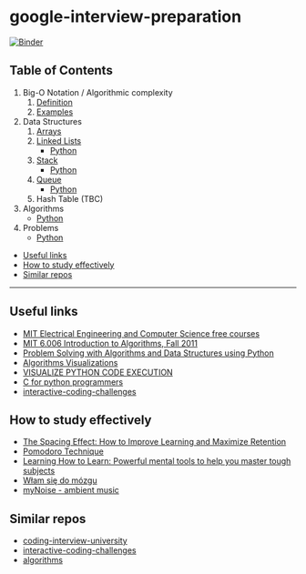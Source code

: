 # google-interview-preparation
[![Binder](https://mybinder.org/badge_logo.svg)](https://mybinder.org/v2/gh/rszamszur/google-interview-preparation/HEAD)

## Table of Contents
1. Big-O Notation / Algorithmic complexity
    1. [Definition](https://github.com/rszamszur/google-interview-preparation/blob/master/1.Big-O_Notation/1.Definition.ipynb)
    2. [Examples](https://github.com/rszamszur/google-interview-preparation/blob/master/1.Big-O_Notation/1.Examples.ipynb)
2. Data Structures
   1. [Arrays](https://github.com/rszamszur/google-interview-preparation/tree/master/2.Data_Structures/1.Array.ipynb)
   2. [Linked Lists](https://github.com/rszamszur/google-interview-preparation/tree/master/2.Data_Structures/2.LinkedList.ipynb)
      - [Python](https://github.com/rszamszur/google-interview-preparation/tree/master/src/dsa/linkedlist)
   3. [Stack](https://github.com/rszamszur/google-interview-preparation/tree/master/2.Data_Structures/3.Stack.ipynb)
      - [Python](https://github.com/rszamszur/google-interview-preparation/tree/master/src/dsa/stack)
   4. [Queue](https://github.com/rszamszur/google-interview-preparation/tree/master/2.Data_Structures/4.Queue.ipynb)
      - [Python](https://github.com/rszamszur/google-interview-preparation/tree/master/src/dsa/queue)
   5. Hash Table (TBC)
3. Algorithms
   - [Python](https://github.com/rszamszur/google-interview-preparation/tree/master/src/dsa/algorithms)
4. Problems
   - [Python](https://github.com/rszamszur/google-interview-preparation/tree/master/src/dsa/problems)
- [Useful links](#useful-links)
- [How to study effectively](#how-to-study-effectively)
- [Similar repos](#similar-repos)
---

## Useful links

- [MIT Electrical Engineering and Computer Science free courses](https://ocw.mit.edu/courses/electrical-engineering-and-computer-science/)
- [MIT 6.006 Introduction to Algorithms, Fall 2011](https://www.youtube.com/playlist?list=PLUl4u3cNGP61Oq3tWYp6V_F-5jb5L2iHb)
- [Problem Solving with Algorithms and Data Structures using Python](https://runestone.academy/runestone/books/published/pythonds/index.html)
- [Algorithms Visualizations](https://www.cs.usfca.edu/~galles/visualization/Algorithms.html)
- [VISUALIZE PYTHON CODE EXECUTION](https://pythontutor.com/)
- [C for python programmers](https://realpython.com/c-for-python-programmers/)
- [interactive-coding-challenges](https://github.com/donnemartin/interactive-coding-challenges)

## How to study effectively

- [The Spacing Effect: How to Improve Learning and Maximize Retention](https://fs.blog/2018/12/spacing-effect/)
- [Pomodoro Technique](https://francescocirillo.com/pages/pomodoro-technique)
- [Learning How to Learn: Powerful mental tools to help you master tough subjects](https://www.coursera.org/learn/learning-how-to-learn#syllabus)
- [Włam się do mózgu](https://altenberg.pl/wlam-sie-do-mozgu-radek-kotarski/) 
- [myNoise - ambient music](https://mynoise.net/)

## Similar repos

- [coding-interview-university](https://github.com/jwasham/coding-interview-university)
- [interactive-coding-challenges](https://github.com/donnemartin/interactive-coding-challenges)
- [algorithms](https://github.com/keon/algorithms)

